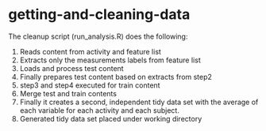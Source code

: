 getting-and-cleaning-data
=========================

The cleanup script (run_analysis.R) does the following:
1. Reads content from activity and feature list
2. Extracts only the measurements labels from feature list
3. Loads and process test content
4. Finally prepares test content based on extracts from step2
5. step3 and step4 executed for train content
6. Merge test and train contents
7. Finally it creates a second, independent tidy data set with the average of each variable for each activity and each subject.
8. Generated tidy data set placed under working directory
